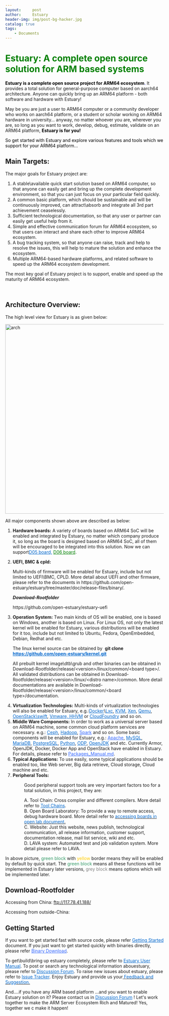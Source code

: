 ```yaml
---
layout:     post
author:     Estuary
header-img: img/post-bg-hacker.jpg
catalog: true
tags:
    - Documents
---
```


<h1><span style="color: #008000;"><strong>Estuary: A complete open source solution for ARM based systems<a href="">
</a></strong></span></h1>
<span style="color: #0000ff;"><span style="color: #000000;"><strong>Estuary is a complete open source project for ARM64 ecosystem</strong></span>.</span> It provides a total solution for general-purpose computer based on aarch64 architecture. Anyone can quickly bring up an ARM64 platform - both software and hardware with Estuary!

May be you are just a user to ARM64 computer or a community developer who works on aarch64 platform, or a student or scholar working on ARM64 hardware in university… anyway, no matter whoever you are, wherever you are, so long as you want to work, develop, debug, estimate, validate on an ARM64 platform, <span style="color: #000000;"><strong>Estuary is for you!</strong></span>

<span style="color: #000000;">So get started with Estuary and explore various features and tools which we support for your ARM64 platform</span>...
<h2>Main Targets:</h2>
<p class="disqus">The major goals for Estuary project are:</p>

<ol class="disqus">
    <li>A stable\available quick start solution based on ARM64 computer, so that anyone can easily get and bring up the complete development environment, so that you can just focus on your particular field quickly.</li>
	<li>A common basic platform, which should be sustainable and will be continuously improved, can attract\absorb and integrate all 3rd part achievement ceaselessly.</li>
	<li>Sufficient technological documentation, so that any user or partner can easily get useful help from it.</li>
	<li>Simple and effective communication forum for ARM64 ecosystem, so that users can interact and share each other to improve ARM64 ecosystem.</li>
	<li>A bug tracking system, so that anyone can raise, track and help to resolve the issues, this will help to mature the solution and enhance the ecosystem.</li>
	<li>Multiple ARM64-based hardware platforms, and related software to speed up the ARM64 ecosystem development.</li>
</ol>
The most key goal of Estuary project is to support, enable and speed up the maturity of ARM64 ecosystem.

&nbsp;
<h2>Architecture Overview:</h2>
<p class="disqus">The high level view for Estuary is as given below:</p>
<p class="disqus"><img class="aligncenter size-large wp-image-1562" src="https://raw.githubusercontent.com/open-estuary/open-estuary.github.io/master/img/arch1-1024x600.png" alt="arch" width="1024" height="600" /></p>

<div class="fluidbox-wrap">All major components shown above are described as below:</div>
<div class="fluidbox-wrap">
<ol class="disqus">
	<li>
<p class="disqus"><strong>Hardware boards:</strong>
A variety of boards based on ARM64 SoC will be enabled and integrated by Estuary, no matter which company produce it, so long as the board is designed based on ARM64 SoC, all of them will be encouraged to be integrated into this solution. Now we can support<a style="color: #0066cc;" href="https://open-estuary.github.io/2016/08/30/d05-board/">D05 board,</a><span style="color: #008000;"> <a style="color: #008000;" href="https://open-estuary.github.io/2018/07/25/d06-board/">D06 board</a></span>.</p>
</li>
	<li>
<p class="disqus"><strong>UEFI, BMC &amp; cpld:</strong></p>
Multi-kinds of firmware will be enabled for Estuary, include but not limited to UEFI\BMC, CPLD.
More detail about UEFI and other firmware, please refer to the documents in https://github.com/open-estuary/estuary/tree/master/doc/release-files/binary/.
<p id="tips"><em><strong>Download-Rootfolder</strong></em></p>
https://github.com/open-estuary/estuary-uefi</li>
	<li>
<p class="disqus"><strong>Operation System:</strong>
Two main kinds of OS will be enabled, one is based on Windows, another is based on Linux. For Linux OS, not only the latest kernel will be enabled for Estuary, various distributions will be enabled for it too, include but not limited to Ubuntu, Fedora, OpenEmbedded, Debian, Redhat and etc.</p>
<p class="disqus">The linux kernel source can be obtained by  <strong>git clone <span style="color: #0066cc;"><a style="color: #0066cc;" href="https://github.com/open-estuary/kernel" target="_blank">https://github.com/open-estuary/kernel.git</a></span></strong></p>
<p class="disqus">All prebuilt kernel image\dtb\grub and other binaries can be obtained in Download-Rootfolder/release/&lt;version&gt;/linux/common/&lt;board type&gt;/.
All validated distributions can be obtained in Download-Rootfolder/release/&lt;version&gt;/linux/&lt;distro name&gt;/common.
More detail documentations are available in Download-Rootfolder/release/&lt;version&gt;/linux/common/&lt;board type&gt;/documentation.</p>
</li>
	<li><strong>Virtualization Technologies:</strong>
Multi-kinds of virtualization technologies will also be enabled for Estuary, e.g.:<span style="color: #0066cc;"><a style="color: #0066cc;" href="https://www.docker.com/" target="_blank" rel="external">Docker</a></span>\<span style="color: #0066cc;"><a style="color: #0066cc;" href="https://linuxcontainers.org/" target="_blank" rel="external">Lxc</a></span>, <span style="color: #0066cc;"><a style="color: #0066cc;" href="http://www.linux-kvm.org/page/Main_Page" target="_blank" rel="external">KVM</a></span>, <span style="color: #0066cc;"><a style="color: #0066cc;" href="http://www.xenproject.org/" target="_blank" rel="external">Xen</a></span>, <span style="color: #0066cc;"><a style="color: #0066cc;" href="http://wiki.qemu.org/Main_Page" target="_blank" rel="external">Qemu</a></span>, <span style="color: #0066cc;"><a style="color: #0066cc;" href="https://www.openstack.org/" target="_blank" rel="external">OpenStack\swift</a></span>, <span style="color: #0066cc;"><a style="color: #0066cc;" href="http://www.vmware.com/" target="_blank" rel="external">Vmware, HHVM</a></span> or <span style="color: #0066cc;"><a style="color: #0066cc;" href="https://www.cloudfoundry.org/" target="_blank" rel="external">CloudFoundry</a></span> and so on.</li>
	<li><strong>Middle Ware Components:</strong>
In order to work as a universal server based on ARM64 machine, some common cloud platform services are necessary. e.g.: <span style="color: #0066cc;"><a style="color: #0066cc;" href="http://ceph.com/" target="_blank" rel="external">Ceph</a></span>, <span style="color: #0066cc;"><a style="color: #0066cc;" href="https://hadoop.apache.org/" target="_blank" rel="external">Hadoop</a></span>, <span style="color: #3366ff;"><a style="color: #3366ff;" href="http://spark.apache.org/">Spark</a></span> and so on. Some basic components will be enabled for Estuary, e.g.: <span style="color: #3366ff;"><a style="color: #3366ff;" href="http://httpd.apache.org/" target="_blank" rel="external">Apache</a></span>, <span style="color: #0066cc;"><a style="color: #0066cc;" href="https://www.mysql.com/" target="_blank" rel="external">MySQL</a></span>, <span style="color: #0066cc;"><a style="color: #0066cc;" href="https://mariadb.org/" target="_blank" rel="external">MariaDB</a></span>, <span style="color: #0066cc;"><a style="color: #0066cc;" href="http://www.postgresql.org/" target="_blank" rel="external">PostgreSQL</a></span>, <span style="color: #0066cc;"><a style="color: #0066cc;" href="https://www.python.org/" target="_blank" rel="external">Python</a></span>, <span style="color: #0066cc;"><a style="color: #0066cc;" href="http://www.opendataplane.org/" target="_blank" rel="external">ODP</a></span>, <span style="color: #0066cc;"><a style="color: #0066cc;" href="http://openjdk.java.net/" target="_blank" rel="external">OpenJDK</a></span> and etc. Currently Armor, OpenJDK, Docker, Docker App and OpenStack have enabled in Estuary. For details, please refer to <span style="color: #3366ff;"><a style="color: #3366ff;" href="https://github.com/open-estuary/estuary/blob/master/doc/Packages_Manual.md">Packages_Manual.md</a></span>.</li>
	<li><strong>Typical Applications:</strong>
To use easily, some typical applications should be enabled too, like Web server, Big data retrieve, Cloud storage, Cloud machine and etc.</li>
	<li><strong>Peripheral Tools:</strong></li>
</ol>
<p style="padding-left: 60px;">Good peripheral support tools are very important factors too for a total solution, in this project, they are:</p>
<p style="padding-left: 60px;">A. Tool Chain: Cross complier and different compilers. More detail refer to <span style="color: #0066cc;"><a style="color: #0066cc;" href="http://releases.linaro.org/components/toolchain/" target="_blank" rel="external">Tool Chains</a></span>.<br>B. Open Board Laboratory: To provide a way to remote access, debug hardware board. More detail refer to <a href="https://open-estuary.github.io/2015/08/21/accessing-boards-in-open-lab/"><span style="color: #0066cc;">accessing boards in open lab document</span>.</a><br>C. Website: Just this website, news publish, technological communication, all release information, customer support, documentation release, mail list service, wiki and etc.<br>D. LAVA system: Automated test and job validation system. More detail please refer to <span style="">LAVA.</span></p>

</div>
<p class="disqus">In above picture, <span style="color: #339966;">green block</span> with <span style="color: #ffcc00;">yellow</span> border means they will be enabled by default by quick start. The <span style="color: #339966;">green block</span> means all these functions will be implemented in Estuary later versions, <span style="color: #808080;">grey block</span> means options which will be implemented later.</p>

<h2 id="tips">Download-Rootfolder</h2>
Accessing from China: <a href="ftp://117.78.41.188/">ftp://117.78.41.188/</a>

Accessing from outside-China:
<h2 class="disqus">Getting Started</h2>
If you want to get started fast with source code, please refer <span style="color: #0066cc;"><a style="color: #0066cc;" href="https://open-estuary.github.io/2015/09/08/getting-started/" target="_blank">Getting Started</a></span> document.
If you just want to get started quickly with binaries directly, please refer <span style="color: #3366ff;"><a style="color: #3366ff;" href="http://open-estuary.github.io/2015/11/16/binary-download/">Binary Download</a></span>.
<p class="disqus">To get\build\bring up estuary completely, please refer to <span style="color: #0066cc;"><a style="color: #0066cc;" href="{{site.baseurl}}/2019/07/06/estuary-user-manual/">Estuary User Manual</a></span>.
To post or search any technological information abouestuary, please refer to <span style="color: #0066cc;"><a style="color: #0066cc;" href="{{page.url}}#disscuss_zone" >Discussion Forum</a></span>.
To raise new issues about estuary, please refer to <span style="color: #0066cc;"><a style="color: #0066cc;" href="https://github.com/open-estuary/open-estuary.github.io/issues">Issue Tracker</a></span>.
Enjoy Estuary and provide us your<a href="{{page.url}}#disscuss_zone"> <span style="color: #0066cc;">Feedback and Suggestion.</span></a></p>
<p class="disqus">And....if you have any ARM based platform ...and you want to enable Estuary solution on it?
Please contact us in <a style="color: #0066cc;" href="{{page.url}}#disscuss_zone" >Discussion Forum</a> ! Let's work together to make the ARM Server Ecosystem Rich and Matured!
Yes, together we c make it happen!</p>
